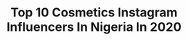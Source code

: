 ---
title: Top 10 Cosmetics Instagram Influencers In Nigeria In 2020
description: >-
  Find top cosmetics Instagram influencers in Nigeria in 2020. Most popular hashtags: #beauty #lagos #cosmetics #fashion.
platform: Instagram
profiles:
  - username: "kobinadapaah"
    fullname: >-
      DAPAAH🇬🇭🇳🇬
    location: "Nigeria"
    followers: 70860
    engagement: 137
    commentsToLikes: 0.063541
    avatar: "https://scontent-ams4-1.cdninstagram.com/v/t51.2885-19/s320x320/90676306_2874950655928681_4637400666233372672_n.jpg?_nc_ht=scontent-ams4-1.cdninstagram.com&_nc_ohc=bAxAA-ryaqcAX_hz8AD&oh=3fb58334db292a7a341b300b58c24754&oe=5EB10117"
    verified: false
    hashtags: "#nigeria, #lagos, #health, #food"
  - username: "lash_guru555"
    fullname: >-
      Bob_wings
    location: "Nigeria"
    followers: 37373
    engagement: 20
    commentsToLikes: 0.055845
    avatar: "https://scontent-ams4-1.cdninstagram.com/v/t51.2885-19/s320x320/87296574_154546905552576_5348051121875189760_n.jpg?_nc_ht=scontent-ams4-1.cdninstagram.com&_nc_ohc=572KpeX-kZgAX-kfd8x&oh=5ac9a8cc1ce345e774a0949aefc9a8d1&oe=5EB1CF48"
    verified: false
    hashtags: "#lashguru, #humanhair, #fashion, #longlashes"
  - username: "awele.a"
    fullname: >-
      𝓐𝔀𝓮𝓵𝓮🦋
    location: "Nigeria"
    followers: 3245
    engagement: 2984
    commentsToLikes: 0.077114
    avatar: "https://scontent-lhr8-1.cdninstagram.com/v/t51.2885-19/s320x320/88882165_659487788151637_1112642992067313664_n.jpg?_nc_ht=scontent-lhr8-1.cdninstagram.com&_nc_ohc=G7FpwmOOU_IAX8iVa4N&oh=a6850307064aa99d13cdd2e665e28bbb&oe=5EBB3822"
    verified: false
    hashtags: "#dontrushchallenge, #brushchallange"
  - username: "monldn"
    fullname: >-
      MONICA 💎
    location: "Nigeria"
    followers: 146956
    engagement: 902
    commentsToLikes: 0.010689
    avatar: "https://scontent-lhr8-1.cdninstagram.com/v/t51.2885-19/s320x320/58626675_400960680756836_2017649565485760512_n.jpg?_nc_ht=scontent-lhr8-1.cdninstagram.com&_nc_ohc=wnrAZs5x2ngAX9IJ5dK&oh=0a820262cbb1246b13b6485c126c1ce4&oe=5EBB3168"
    verified: false
    hashtags: "#clubllondon, #stayhome"
  - username: "abbahmargaret"
    fullname: >-
      Abbahmargaret
    location: "Nigeria"
    followers: 2133
    engagement: 1593
    commentsToLikes: 0.104204
    avatar: "https://instagram.fkul13-1.fna.fbcdn.net/v/t51.2885-19/s320x320/74360022_548431065715791_3508363028082982912_n.jpg?_nc_ht=instagram.fkul13-1.fna.fbcdn.net&_nc_ohc=vhxKXnqvCa8AX-P7Mg2&oh=1c7bccb47678c835e2a611469d6645ee&oe=5E9C443D"
    verified: false
    hashtags: "#idomainternationalcarnival, #poise, #gold, #glowup"
  - username: "franxxes"
    fullname: >-
      Jane-Frances
    location: "Nigeria"
    followers: 21977
    engagement: 717
    commentsToLikes: 0.045236
    avatar: "https://scontent-ams4-1.cdninstagram.com/v/t51.2885-19/s320x320/91032836_2693949964220566_192788480483393536_n.jpg?_nc_ht=scontent-ams4-1.cdninstagram.com&_nc_ohc=BeQM31UJk_MAX-sCxHe&oh=8caecd63eebcfdf477fba4711a53cec0&oe=5EB97E66"
    verified: false
    hashtags: "#socialmediachallenge, #goodmorningpost, #sundaymotivation, #happybirthday"
  - username: "sonialareinaa_official"
    fullname: >-
      LA REINA 👑🧿💸
    location: "Nigeria"
    followers: 289917
    engagement: 171
    commentsToLikes: 0.016703
    avatar: "https://scontent-ams4-1.cdninstagram.com/v/t51.2885-19/s320x320/71785938_2524259710961580_6425304957812998144_n.jpg?_nc_ht=scontent-ams4-1.cdninstagram.com&_nc_ohc=cEf_xowM7vEAX9n4PH6&oh=1a3c78cca5334724910c1057050479bb&oe=5EB841A8"
    verified: true
    hashtags: "#okkkbooo, #iseeyou, #moneyme, #quarantineselfie"
  - username: "nnennao"
    fullname: >-
      ᑎᑎᗴᑎᑎᗩ OKOYᗴ
    location: "Nigeria"
    followers: 40692
    engagement: 204
    commentsToLikes: 0.031526
    avatar: "https://scontent-atl3-1.cdninstagram.com/v/t51.2885-19/s320x320/40589232_2033571756934328_3023088387138519040_n.jpg?_nc_ht=scontent-atl3-1.cdninstagram.com&_nc_ohc=SPfX4ftnLnoAX_S9Dps&oh=38cc142fb186cc9493b0ca006782c7eb&oe=5EB8D9C3"
    verified: false
    hashtags: "#meettheadetonas, #thatbeautychic, #highlyfavoured, #dettydecember"
  - username: "lhidhiastanley"
    fullname: >-
      LYDIA STANLEY 🦋
    location: "Nigeria"
    followers: 63367
    engagement: 330
    commentsToLikes: 0.076175
    avatar: "https://scontent-lhr8-1.cdninstagram.com/v/t51.2885-19/s320x320/90094184_826913474458111_5813910788359847936_n.jpg?_nc_ht=scontent-lhr8-1.cdninstagram.com&_nc_ohc=C1IpHG_qfBgAX-8-7o4&oh=0c863de449547ac59a1682e512eb94ec&oe=5EB979D0"
    verified: false
    hashtags: "#underratedmuas, #valentines, #nigerianwedding, #humour"
  - username: "hnangula"
    fullname: >-
      H.N. Makeup-Academy
    location: "Nigeria"
    followers: 59876
    engagement: 73
    commentsToLikes: 0.023240
    avatar: "https://scontent-amt2-1.cdninstagram.com/v/t51.2885-19/s320x320/61473610_315781312670588_779855959466967040_n.jpg?_nc_ht=scontent-amt2-1.cdninstagram.com&_nc_ohc=uMTlMo9yuMkAX8r1f-Y&oh=94c4d86d9ba74360612a401630f2a328&oe=5EA98C23"
    verified: false
    hashtags: "#hotdrops, #makeupverse, #africanmakeupartist, #bestmakeupinspiration"
---